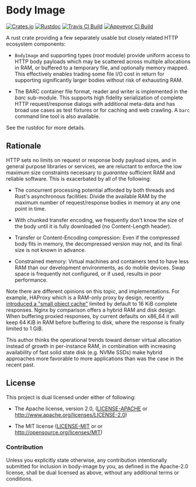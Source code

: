 # Body Image

[![Crates.io](https://img.shields.io/crates/v/body-image.svg?maxAge=2592000)](https://crates.io/crates/body-image)
[![Rustdoc](https://docs.rs/body-image/badge.svg)](https://docs.rs/body-image)
[![Travis CI Build](https://travis-ci.org/dekellum/body-image.svg?branch=master)](https://travis-ci.org/dekellum/body-image)
[![Appveyor CI Build](https://ci.appveyor.com/api/projects/status/0c2e9x4inktasxgf?svg=true)](https://ci.appveyor.com/project/dekellum/body-image)

A rust crate providing a few separately usable but closely related HTTP
ecosystem components:

* `BodyImage` and supporting types (_root_ module) provide uniform access to
   HTTP body payloads which may be scattered across multiple allocations in
   RAM, or buffered to a temporary file, and optionally memory mapped.  This
   effectively enables trading some file I/O cost in return for supporting
   significantly larger bodies without risk of exhausting RAM.

* The BARC container file format, reader and writer is implemented in the
  _barc_ sub-module.  This supports high fidelity serialization of complete
  HTTP request/response dialogs with additional meta-data and has broad use
  cases as test fixtures or for caching and web crawling.  A `barc` command
  line tool is also available.

See the rustdoc for more details.

## Rationale

HTTP sets no limits on request or response body payload sizes, and in general
purpose libraries or services, we are reluctant to enforce the low maximum
size constraints necessary to *guarantee* sufficient RAM and reliable
software. This is exacerbated by all of the following:

* The concurrent processing potential afforded by both threads and Rust's
  asynchronous facilities: Divide the available RAM by the maximum number of
  request/response bodies in memory at any one point in time.

* With chunked transfer encoding, we frequently don't know the size of the
  body until it is fully downloaded (no Content-Length header).

* Transfer or Content-Encoding compression: Even if the compressed body fits
  in memory, the decompressed version may not, and its final size is not known
  in advance.

* Constrained memory: Virtual machines and containers tend to have less RAM
  than our development environments, as do mobile devices. Swap space is
  frequently not configured, or if used, results in poor performance.

Note there are different opinions on this topic, and implementations. For
example, HAProxy which is a RAM-only proxy by design, recently [introduced a
"small object cache"][HAProxy] limited by default to 16 KiB complete
responses. Nginx by comparison offers a hybrid RAM and disk design. When
buffering proxied responses, by current defaults on x86_64 it will keep 64 KiB
in RAM before buffering to disk, where the response is finally limited to 1
GiB.

This author thinks the operational trends toward denser virtual allocation
instead of growth in per-instance RAM, in combination with increasing
availability of fast solid state disk (e.g. NVMe SSDs) make hybrid approaches
more favorable to more applications than was the case in the recent past.

[HAProxy]: https://www.haproxy.com/blog/whats-new-haproxy-1-8/

## License

This project is dual licensed under either of following:

* The Apache license, version 2.0, ([LICENSE-APACHE](LICENSE-APACHE)
  or http://www.apache.org/licenses/LICENSE-2.0)

* The MIT license ([LICENSE-MIT](LICENSE-MIT) or
  or http://opensource.org/licenses/MIT)

### Contribution

Unless you explicitly state otherwise, any contribution intentionally submitted
for inclusion in body-image by you, as defined in the Apache-2.0 license, shall be
dual licensed as above, without any additional terms or conditions.
